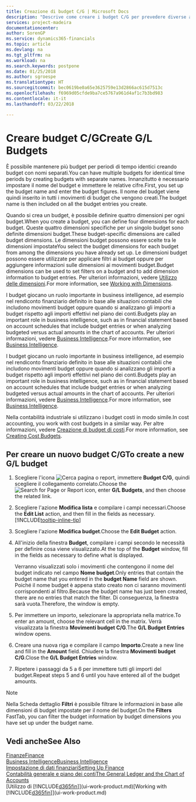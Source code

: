 ```yaml
---
title: Creazione di budget C/G | Microsoft Docs
description: "Descrive come creare i budget C/G per prevedere diverse attività finanziarie e assegnare le dimensioni per scopi di business intelligence."
services: project-madeira
documentationcenter: 
author: SorenGP
ms.service: dynamics365-financials
ms.topic: article
ms.devlang: na
ms.tgt_pltfrm: na
ms.workload: na
ms.search.keywords: postpone
ms.date: 01/25/2018
ms.author: sgroespe
ms.translationtype: HT
ms.sourcegitcommit: bec0619be0a65e3625759e13d2866ac615d7513c
ms.openlocfilehash: f6969d05cfde9ba7ce5767a961d4af1c7b3bd983
ms.contentlocale: it-it
ms.lasthandoff: 03/22/2018

---
```

# <a name="create-gl-budgets"></a><span data-ttu-id="175cc-103">Creare budget C/G</span><span class="sxs-lookup"><span data-stu-id="175cc-103">Create G/L Budgets</span></span>
<span data-ttu-id="175cc-104">È possibile mantenere più budget per periodi di tempo identici creando budget con nomi separati.</span><span class="sxs-lookup"><span data-stu-id="175cc-104">You can have multiple budgets for identical time periods by creating budgets with separate names.</span></span> <span data-ttu-id="175cc-105">Innanzitutto è necessario impostare il nome del budget e immettere le relative cifre.</span><span class="sxs-lookup"><span data-stu-id="175cc-105">First, you set up the budget name and enter the budget figures.</span></span> <span data-ttu-id="175cc-106">Il nome del budget viene quindi inserito in tutti i movimenti di budget che vengono creati.</span><span class="sxs-lookup"><span data-stu-id="175cc-106">The budget name is then included on all the budget entries you create.</span></span>  

 <span data-ttu-id="175cc-107">Quando si crea un budget, è possibile definire quattro dimensioni per ogni budget.</span><span class="sxs-lookup"><span data-stu-id="175cc-107">When you create a budget, you can define four dimensions for each budget.</span></span> <span data-ttu-id="175cc-108">Queste quattro dimensioni specifiche per un singolo budget sono definite dimensioni budget.</span><span class="sxs-lookup"><span data-stu-id="175cc-108">These budget-specific dimensions are called budget dimensions.</span></span> <span data-ttu-id="175cc-109">Le dimensioni budget possono essere scelte tra le dimensioni impostate</span><span class="sxs-lookup"><span data-stu-id="175cc-109">You select the budget dimensions for each budget from among the dimensions you have already set up.</span></span> <span data-ttu-id="175cc-110">Le dimensioni budget possono essere utilizzate per applicare filtri ai budget oppure per aggiungere informazioni sulle dimensioni ai movimenti budget.</span><span class="sxs-lookup"><span data-stu-id="175cc-110">Budget dimensions can be used to set filters on a budget and to add dimension information to budget entries.</span></span> <span data-ttu-id="175cc-111">Per ulteriori informazioni, vedere [Utilizzo delle dimensioni](finance-dimensions.md).</span><span class="sxs-lookup"><span data-stu-id="175cc-111">For more information, see [Working with Dimensions](finance-dimensions.md).</span></span>

 <span data-ttu-id="175cc-112">I budget giocano un ruolo importante in business intelligence, ad esempio nel rendiconto finanziario definito in base alle situazioni contabili che includono movimenti budget oppure quando si analizzano gli importi a budget rispetto agli importi effettivi nel piano dei conti.</span><span class="sxs-lookup"><span data-stu-id="175cc-112">Budgets play an important role in business intelligence, such as in financial statement based on account schedules that include budget entries or when analyzing budgeted versus actual amounts in the chart of accounts.</span></span> <span data-ttu-id="175cc-113">Per ulteriori informazioni, vedere [Business Intelligence](bi.md).</span><span class="sxs-lookup"><span data-stu-id="175cc-113">For more information, see [Business Intelligence](bi.md).</span></span>

 <span data-ttu-id="175cc-114">I budget giocano un ruolo importante in business intelligence, ad esempio nel rendiconto finanziario definito in base alle situazioni contabili che includono movimenti budget oppure quando si analizzano gli importi a budget rispetto agli importi effettivi nel piano dei conti.</span><span class="sxs-lookup"><span data-stu-id="175cc-114">Budgets play an important role in business intelligence, such as in financial statement based on account schedules that include budget entries or when analyzing budgeted versus actual amounts in the chart of accounts.</span></span> <span data-ttu-id="175cc-115">Per ulteriori informazioni, vedere [Business Intelligence](bi.md).</span><span class="sxs-lookup"><span data-stu-id="175cc-115">For more information, see [Business Intelligence](bi.md).</span></span>

<span data-ttu-id="175cc-116">Nella contabilità industriale si utilizzano i budget costi in modo simile.</span><span class="sxs-lookup"><span data-stu-id="175cc-116">In cost accounting, you work with cost budgets in a similar way.</span></span> <span data-ttu-id="175cc-117">Per altre informazioni, vedere [Creazione di budget di costi](finance-create-cost-budgets.md).</span><span class="sxs-lookup"><span data-stu-id="175cc-117">For more information, see [Creating Cost Budgets](finance-create-cost-budgets.md).</span></span>    

## <a name="to-create-a-new-gl-budget"></a><span data-ttu-id="175cc-118">Per creare un nuovo budget C/G</span><span class="sxs-lookup"><span data-stu-id="175cc-118">To create a new G/L budget</span></span>  
1. <span data-ttu-id="175cc-119">Scegliere l'icona ![Cerca pagina o report](media/ui-search/search_small.png "icona Cerca pagina o report"), immettere **Budget C/G**, quindi scegliere il collegamento correlato.</span><span class="sxs-lookup"><span data-stu-id="175cc-119">Choose the ![Search for Page or Report](media/ui-search/search_small.png "Search for Page or Report icon") icon, enter **G/L Budgets**, and then choose the related link.</span></span>  
2. <span data-ttu-id="175cc-120">Scegliere l'azione **Modifica lista** e compilare i campi necessari.</span><span class="sxs-lookup"><span data-stu-id="175cc-120">Choose the **Edit List** action, and then fill in the fields as necessary.</span></span> [!INCLUDE[tooltip-inline-tip](includes/tooltip-inline-tip_md.md)]  
3. <span data-ttu-id="175cc-121">Scegliere l'azione **Modifica budget**.</span><span class="sxs-lookup"><span data-stu-id="175cc-121">Choose the **Edit Budget** action.</span></span>
4. <span data-ttu-id="175cc-122">All'inizio della finestra **Budget**, compilare i campi secondo le necessità per definire cosa viene visualizzato.</span><span class="sxs-lookup"><span data-stu-id="175cc-122">At the top of the **Budget** window, fill in the fields as necessary to define what is displayed.</span></span>  

    <span data-ttu-id="175cc-123">Verranno visualizzati solo i movimenti che contengono il nome del budget indicato nel campo **Nome budget**.</span><span class="sxs-lookup"><span data-stu-id="175cc-123">Only entries that contain the budget name that you entered in the **budget Name** field are shown.</span></span> <span data-ttu-id="175cc-124">Poiché il nome budget è appena stato creato non ci saranno movimenti corrispondenti al filtro.</span><span class="sxs-lookup"><span data-stu-id="175cc-124">Because the budget name has just been created, there are no entries that match the filter.</span></span> <span data-ttu-id="175cc-125">Di conseguenza, la finestra sarà vuota.</span><span class="sxs-lookup"><span data-stu-id="175cc-125">Therefore, the window is empty.</span></span>  
5. <span data-ttu-id="175cc-126">Per immettere un importo, selezionare la appropriata nella matrice.</span><span class="sxs-lookup"><span data-stu-id="175cc-126">To enter an amount, choose the relevant cell in the matrix.</span></span> <span data-ttu-id="175cc-127">Verrà visualizzata la finestra **Movimenti budget C/G**.</span><span class="sxs-lookup"><span data-stu-id="175cc-127">The **G/L Budget Entries** window opens.</span></span>  
6. <span data-ttu-id="175cc-128">Creare una nuova riga e compilare il campo **Importo**.</span><span class="sxs-lookup"><span data-stu-id="175cc-128">Create a new line and fill in the **Amount** field.</span></span> <span data-ttu-id="175cc-129">Chiudere la finestra **Movimenti budget C/G**.</span><span class="sxs-lookup"><span data-stu-id="175cc-129">Close the **G/L Budget Entries** window.</span></span>  
7. <span data-ttu-id="175cc-130">Ripetere i passaggi da 5 a 6 per immettere tutti gli importi del budget.</span><span class="sxs-lookup"><span data-stu-id="175cc-130">Repeat steps 5 and 6 until you have entered all of the budget amounts.</span></span>  

> [!NOTE]  
>  <span data-ttu-id="175cc-131">Nella Scheda dettaglio **Filtri** è possibile filtrare le informazioni in base alle dimensioni di budget impostate per il nome del budget.</span><span class="sxs-lookup"><span data-stu-id="175cc-131">On the **Filters** FastTab, you can filter the budget information by budget dimensions you have set up under the budget name.</span></span>   

## <a name="see-also"></a><span data-ttu-id="175cc-132">Vedi anche</span><span class="sxs-lookup"><span data-stu-id="175cc-132">See Also</span></span>
[<span data-ttu-id="175cc-133">Finanze</span><span class="sxs-lookup"><span data-stu-id="175cc-133">Finance</span></span>](finance.md)  
[<span data-ttu-id="175cc-134">Business Intelligence</span><span class="sxs-lookup"><span data-stu-id="175cc-134">Business Intelligence</span></span>](bi.md)  
[<span data-ttu-id="175cc-135">Impostazione di dati finanziari</span><span class="sxs-lookup"><span data-stu-id="175cc-135">Setting Up Finance</span></span>](finance-setup-finance.md)  
[<span data-ttu-id="175cc-136">Contabilità generale e piano dei conti</span><span class="sxs-lookup"><span data-stu-id="175cc-136">The General Ledger and the Chart of Accounts</span></span>](finance-general-ledger.md)  
<span data-ttu-id="175cc-137">[Utilizzo di [!INCLUDE[d365fin](includes/d365fin_md.md)]](ui-work-product.md)</span><span class="sxs-lookup"><span data-stu-id="175cc-137">[Working with [!INCLUDE[d365fin](includes/d365fin_md.md)]](ui-work-product.md)</span></span>  

